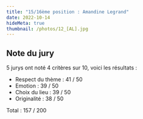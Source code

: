 ```yaml
---
title: "15/16ème position : Amandine Legrand"
date: 2022-10-14
hideMeta: true
thumbnail: /photos/12_[AL].jpg
---
```


## Note du jury

5 jurys ont noté 4 critères sur 10, voici les résultats :

- Respect du thème : 41 / 50
- Emotion : 39 / 50
- Choix du lieu : 39 / 50
- Originalité : 38 / 50

Total : 157 / 200
